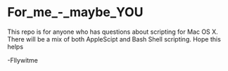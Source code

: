 For_me_-_maybe_YOU
==================
This repo is for anyone who has questions about scripting for Mac OS X. There will be a mix of both AppleScipt and Bash Shell scripting.
Hope this helps


-Fllywitme
